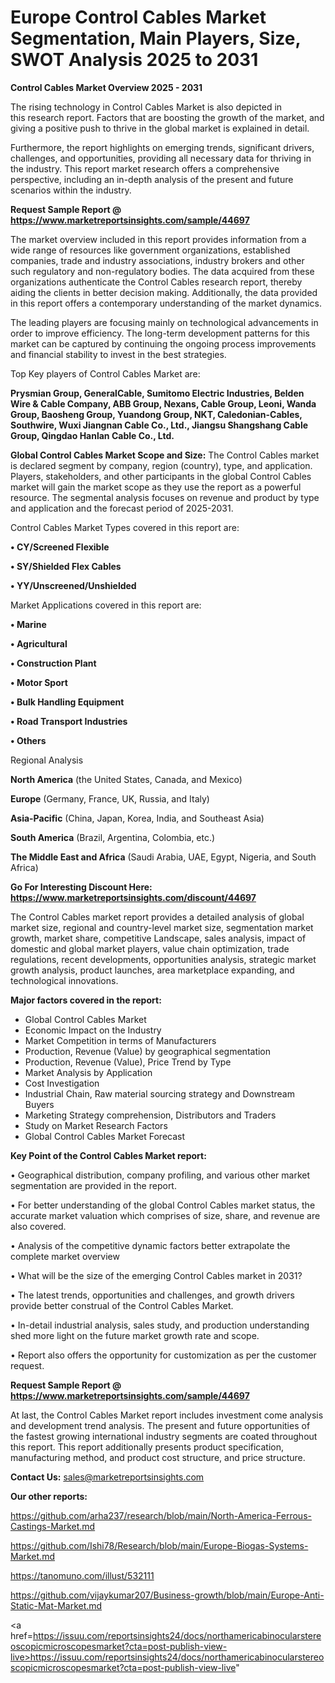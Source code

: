 # Europe Control Cables Market Segmentation, Main Players, Size, SWOT Analysis 2025 to 2031

<Strong> Control Cables Market Overview 2025 - 2031</strong>

The rising technology in Control Cables Market is also depicted in this research report. Factors that are boosting the growth of the market, and giving a positive push to thrive in the global market is explained in detail.

Furthermore, the report highlights on emerging trends, significant drivers, challenges, and opportunities, providing all necessary data for thriving in the industry. This report market research offers a comprehensive perspective, including an in-depth analysis of the present and future scenarios within the industry.

<strong>Request Sample Report @ <a href=https://www.marketreportsinsights.com/sample/44697>https://www.marketreportsinsights.com/sample/44697</a></strong>

The market overview included in this report provides information from a wide range of resources like government organizations, established companies, trade and industry associations, industry brokers and other such regulatory and non-regulatory bodies. The data acquired from these organizations authenticate the Control Cables research report, thereby aiding the clients in better decision making. Additionally, the data provided in this report offers a contemporary understanding of the market dynamics.

The leading players are focusing mainly on technological advancements in order to improve efficiency. The long-term development patterns for this market can be captured by continuing the ongoing process improvements and financial stability to invest in the best strategies.

Top Key players of Control Cables Market are:

<strong>Prysmian Group, GeneralCable, Sumitomo Electric Industries, Belden Wire & Cable Company, ABB Group, Nexans, Cable Group, Leoni, Wanda Group, Baosheng Group, Yuandong Group, NKT, Caledonian-Cables, Southwire, Wuxi Jiangnan Cable Co., Ltd., Jiangsu Shangshang Cable Group, Qingdao Hanlan Cable Co., Ltd.</strong>

<strong><b>Global Control Cables Market Scope and Size:</b></strong>
The Control Cables market is declared segment by company, region (country), type, and application. Players, stakeholders, and other participants in the global Control Cables market will gain the market scope as they use the report as a powerful resource. The segmental analysis focuses on revenue and product by type and application and the forecast period of 2025-2031.

Control Cables Market Types covered in this report are:

<strong>•  CY/Screened Flexible

•  SY/Shielded Flex Cables

•  YY/Unscreened/Unshielded</strong>

Market Applications covered in this report are:

<strong>•  Marine

•  Agricultural

•  Construction Plant

•  Motor Sport

•  Bulk Handling Equipment

•  Road Transport Industries

•  Others</strong> 

Regional Analysis

<strong>North America</strong> (the United States, Canada, and Mexico)

<strong>Europe</strong> (Germany, France, UK, Russia, and Italy)

<strong>Asia-Pacific</strong> (China, Japan, Korea, India, and Southeast Asia)

<strong>South America</strong> (Brazil, Argentina, Colombia, etc.)

<strong>The Middle East and Africa</strong> (Saudi Arabia, UAE, Egypt, Nigeria, and South Africa)

<strong>Go For Interesting Discount Here: <a href=https://www.marketreportsinsights.com/discount/44697>https://www.marketreportsinsights.com/discount/44697</a></strong>

The Control Cables market report provides a detailed analysis of global market size, regional and country-level market size, segmentation market growth, market share, competitive Landscape, sales analysis, impact of domestic and global market players, value chain optimization, trade regulations, recent developments, opportunities analysis, strategic market growth analysis, product launches, area marketplace expanding, and technological innovations.

<strong><b>Major factors covered in the report:</b></strong>
<ul>
  <li>Global Control Cables Market </li>
  <li>Economic Impact on the Industry</li>
  <li>Market Competition in terms of Manufacturers</li>
  <li>Production, Revenue (Value) by geographical segmentation</li>
  <li>Production, Revenue (Value), Price Trend by Type</li>
  <li>Market Analysis by Application</li>
  <li>Cost Investigation</li>
  <li>Industrial Chain, Raw material sourcing strategy and Downstream Buyers</li>
  <li>Marketing Strategy comprehension, Distributors and Traders</li>
  <li>Study on Market Research Factors</li>
  <li>Global Control Cables Market Forecast</li>
</ul>

<strong><b>Key Point of the Control Cables Market report:</b></strong>

• Geographical distribution, company profiling, and various other market segmentation are provided in the report.

• For better understanding of the global Control Cables market status, the accurate market valuation which comprises of size, share, and revenue are also covered.

• Analysis of the competitive dynamic factors better extrapolate the complete market overview

• What will be the size of the emerging Control Cables market in 2031?

• The latest trends, opportunities and challenges, and growth drivers provide better construal of the Control Cables Market.

• In-detail industrial analysis, sales study, and production understanding shed more light on the future market growth rate and scope.

• Report also offers the opportunity for customization as per the customer request.

<strong>Request Sample Report @ <a href=https://www.marketreportsinsights.com/sample/44697>https://www.marketreportsinsights.com/sample/44697</a></strong>

At last, the Control Cables Market report includes investment come analysis and development trend analysis. The present and future opportunities of the fastest growing international industry segments are coated throughout this report. This report additionally presents product specification, manufacturing method, and product cost structure, and price structure.

<strong>Contact Us:</strong>
sales@marketreportsinsights.com

<strong>Our other reports:</strong>

<a href=https://github.com/arha237/research/blob/main/North-America-Ferrous-Castings-Market.md>https://github.com/arha237/research/blob/main/North-America-Ferrous-Castings-Market.md</a>

<a href=https://github.com/Ishi78/Research/blob/main/Europe-Biogas-Systems-Market.md>https://github.com/Ishi78/Research/blob/main/Europe-Biogas-Systems-Market.md</a>

<a href=https://tanomuno.com/illust/532111>https://tanomuno.com/illust/532111</a>

<a href=https://github.com/vijaykumar207/Business-growth/blob/main/Europe-Anti-Static-Mat-Market.md>https://github.com/vijaykumar207/Business-growth/blob/main/Europe-Anti-Static-Mat-Market.md</a>

<a href=https://issuu.com/reportsinsights24/docs/northamericabinocularstereoscopicmicroscopesmarket?cta=post-publish-view-live>https://issuu.com/reportsinsights24/docs/northamericabinocularstereoscopicmicroscopesmarket?cta=post-publish-view-live</a>"
